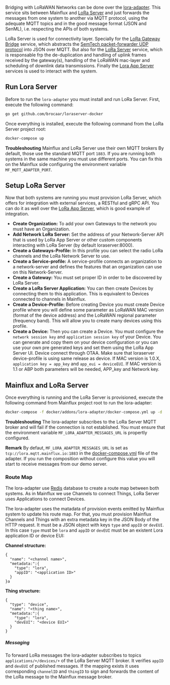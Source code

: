 Bridging with LoRaWAN Networks can be done over the [lora-adapter](https://github.com/mainflux/mainflux/tree/master/lora). This service sits between Mainflux and [LoRa Server](https://www.loraserver.io) and just forwards the messages from one system to another via MQTT protocol, using the adequate MQTT topics and in the good message format (JSON and SenML), i.e. respecting the APIs of both systems.

LoRa Server is used for connectivity layer. Specially for the [LoRa Gateway Bridge](https://www.loraserver.io/lora-gateway-bridge/overview/) service, which abstracts the [SemTech packet-forwarder UDP protocol](https://github.com/Lora-net/packet_forwarder/blob/master/PROTOCOL.TXT) into JSON over MQTT. But also for the [LoRa Server](https://www.loraserver.io/loraserver/overview) service,  which is responsable frp the de-duplication and handling of uplink frames received by the gateway(s), handling of the LoRaWAN mac-layer and scheduling of downlink data transmissions. Finally the [Lora App Server](https://www.loraserver.io/lora-app-server/overview/) services is used to interact with the system.

## Run Lora Server

Before to run the `lora-adapter` you must install and run LoRa Server. First, execute the following command:

```bash
go get github.com/brocaar/loraserver-docker
```

Once everything is installed, execute the following command from the LoRa Server project root:

```bash
docker-compose up
```

**Troubleshouting**  Mainflux and LoRa Server use their own MQTT brokers By default, those use the standard MQTT port `1883`. If you are running both systems in the same machine you must use different ports. You can fix this on the Mainflux side configuring the environment variable `MF_MQTT_ADAPTER_PORT`.


## Setup LoRa Server

Now that both systems are running you must provision LoRa Server, which offers for integration with external services, a RESTful and gRPC API. You can do it as well over the [LoRa App Server](https://www.loraserver.io/lora-app-server/overview), which is good example of integration.

- **Create Organization:** To add your own Gateways to the network you must have an Organization.
- **Add Network LoRa Server:** Set the address of your Network-Server API that is used by LoRa App Server or other custom components interacting with LoRa Server (by default loraserver:8000).
- **Create a Gateways-Profile:** In this profile you can select the radio LoRa channels and the LoRa Network Server to use.
- **Create a Service-profile:** A service-profile connects an organization to a network-server and defines the features that an organization can use on this Network-Server.
- **Create a Gateway:** You must set proper ID in order to be discovered by LoRa Server.
- **Create a LoRa Server Application:** You can then create Devices by connecting them to this application. This is equivalent to Devices connected to channels in Mainflux.
- **Create a Device-Profile:** Before creating Device you must create Device profile where you will define some parameter as LoRaWAN MAC version (format of the device address) and the LoRaWAN regional parameter (frequency band). This will allow you to create many devices using this profile.
- **Create a Device:** Then you can create a Device. You must configure the `network session key` and `application session key` of your Device. You can generate and copy them on your device configuration or you can use your own pre generated keys and set them using the LoRa App Server UI.
Device connect through OTAA. Make sure that loraserver device-profile is using same release as device. If MAC version is 1.0.X, `application key = app_key` and `app_eui = deviceEUI`. If MAC version is 1.1 or ABP both parameters will be needed, APP_key and Network key.


## Mainflux and LoRa Server


Once everything is running and the LoRa Server is provisioned, execute the following command from Mainflux project root to run the lora-adapter:

```bash
docker-compose -f docker/addons/lora-adapter/docker-compose.yml up -d
```

**Troubleshouting**  The lora-adapter subscribes to the LoRa Server MQTT broker and will fail if the connection is not established. You must ensure that the environment variable `MF_LORA_ADAPTER_MESSAGES_URL` is propertly configured.

**Remark** By defaut, `MF_LORA_ADAPTER_MESSAGES_URL` is set as `tcp://lora.mqtt.mainflux.io:1883` in the [docker-compose.yml](https://github.com/mainflux/mainflux/blob/master/docker/addons/lora-adapter/docker-compose.yml) file of the adapter. If you run the composition without configure this value you will start to receive messages from our demo server.

### Route Map

The lora-adapter use [Redis](https://redis.io/) database to create a route map between both systems. As in Mainflux we use Channels to connect Things, LoRa Server uses Applications to connect Devices.

The lora-adapter uses the matadata of provision events emitted by Mainflux system to update his route map. For that, you must provision Mainflux Channels and Things with an extra metadata key in the JSON Body of the HTTP request. It must be a JSON object with keys `type` and `appID` or `devEUI`. In this case `type` must be `lora` and `appID` or `devEUI` must be an existent Lora application ID or device EUI:

**Channel structure:**

```
{
  "name": "<channel name>",
  "metadata:":{
    "type": "lora",
    "appID": "<application ID>"
  }
}a
```

**Thing structure:**

```
{
  "type": "device",
  "name": "<thing name>",
  "metadata:":{
    "type": "lora",
    "devEUI": "<device EUI>"
  }
}
```

##### Messaging

To forward LoRa messages the lora-adapter subscribes to topics `applications/+/devices/+` of the LoRa Server MQTT broker. It verifies `appID` and `devEUI` of published messages. If the mapping exists it uses corresponding `channelID` and `thingID` to sign and forwards the content of the LoRa message to the Mainflux message broker.
